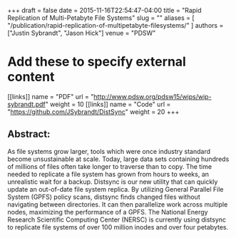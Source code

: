 +++ 
draft = false
date = 2015-11-16T22:54:47-04:00
title = "Rapid Replication of Multi-Petabyte File Systems"
slug = "" 
aliases = [
  "/publication/rapid-replication-of-multipetabyte-filesystems/"
]
authors = ["Justin Sybrandt", "Jason Hick"]
venue = "PDSW"
# Add these to specify external content
[[links]]
  name = "PDF"
  url = "http://www.pdsw.org/pdsw15/wips/wip-sybrandt.pdf"
  weight = 10
[[links]]
  name = "Code"
  url = "https://github.com/JSybrandt/DistSync"
  weight = 20
+++

## Abstract:


As  file  systems  grow  larger,  tools  which  were  once  industry standard
become  unsustainable  at  scale.   Today,  large  data sets containing hundreds
of millions of files often take longer to traverse than to copy.  The time
needed to replicate a file system  has  grown  from  hours  to  weeks,  an
unrealistic  wait for  a  backup.   Distsync  is  our  new  utility  that  can
quickly update  an  out-of-date  file  system  replica.  By  utilizing  General
Parallel File System (GPFS) policy scans, distsync finds changed  files  without
navigating  between  directories.  It  can then parallelize work across multiple
nodes, maximizing the performance of a GPFS. The National Energy Research
Scientific Computing Center (NERSC) is currently using distsync to replicate
file systems of over 100 million inodes and over four petabytes.
